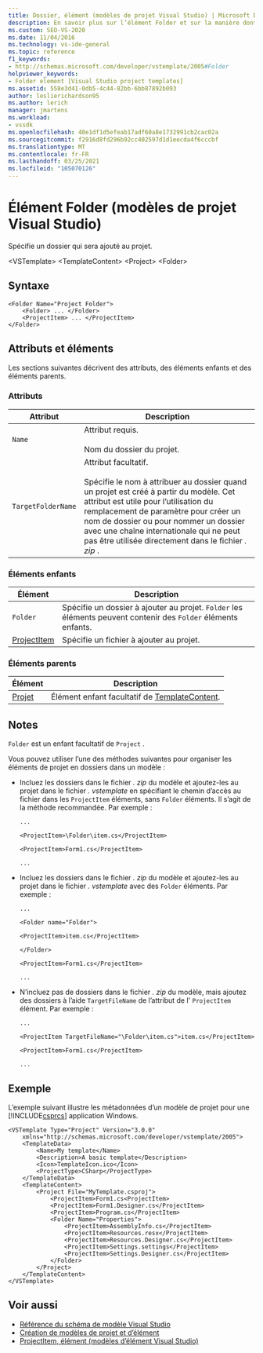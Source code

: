 ```yaml
---
title: Dossier, élément (modèles de projet Visual Studio) | Microsoft Docs
description: En savoir plus sur l’élément Folder et sur la manière dont il spécifie un dossier qui sera ajouté au projet.
ms.custom: SEO-VS-2020
ms.date: 11/04/2016
ms.technology: vs-ide-general
ms.topic: reference
f1_keywords:
- http://schemas.microsoft.com/developer/vstemplate/2005#Folder
helpviewer_keywords:
- Folder element [Visual Studio project templates]
ms.assetid: 558e3d41-0db5-4c44-82bb-6bb87892b093
author: leslierichardson95
ms.author: lerich
manager: jmartens
ms.workload:
- vssdk
ms.openlocfilehash: 40e1df1d5efeab17adf60a8e1732991cb2cac02a
ms.sourcegitcommit: f2916d8fd296b92cc402597d1d1eecda4f6cccbf
ms.translationtype: MT
ms.contentlocale: fr-FR
ms.lasthandoff: 03/25/2021
ms.locfileid: "105070126"
---
```

# <a name="folder-element-visual-studio-project-templates"></a>Élément Folder (modèles de projet Visual Studio)
Spécifie un dossier qui sera ajouté au projet.

 \<VSTemplate> \<TemplateContent>
 \<Project>
 \<Folder>

## <a name="syntax"></a>Syntaxe

```
<Folder Name="Project Folder">
    <Folder> ... </Folder>
    <ProjectItem> ... </ProjectItem>
</Folder>
```

## <a name="attributes-and-elements"></a>Attributs et éléments
 Les sections suivantes décrivent des attributs, des éléments enfants et des éléments parents.

### <a name="attributes"></a>Attributs

|Attribut|Description|
|---------------|-----------------|
|`Name`|Attribut requis.<br /><br /> Nom du dossier du projet.|
|`TargetFolderName`|Attribut facultatif.<br /><br /> Spécifie le nom à attribuer au dossier quand un projet est créé à partir du modèle. Cet attribut est utile pour l’utilisation du remplacement de paramètre pour créer un nom de dossier ou pour nommer un dossier avec une chaîne internationale qui ne peut pas être utilisée directement dans le fichier *. zip* .|

### <a name="child-elements"></a>Éléments enfants

|Élément|Description|
|-------------|-----------------|
|`Folder`|Spécifie un dossier à ajouter au projet. `Folder` les éléments peuvent contenir des `Folder` éléments enfants.|
|[ProjectItem](../extensibility/projectitem-element-visual-studio-item-templates.md)|Spécifie un fichier à ajouter au projet.|

### <a name="parent-elements"></a>Éléments parents

|Élément|Description|
|-------------|-----------------|
|[Projet](../extensibility/project-element-visual-studio-templates.md)|Élément enfant facultatif de [TemplateContent](../extensibility/templatecontent-element-visual-studio-templates.md).|

## <a name="remarks"></a>Notes
 `Folder` est un enfant facultatif de `Project` .

 Vous pouvez utiliser l’une des méthodes suivantes pour organiser les éléments de projet en dossiers dans un modèle :

- Incluez les dossiers dans le fichier *. zip* du modèle et ajoutez-les au projet dans le fichier *. vstemplate* en spécifiant le chemin d’accès au fichier dans les `ProjectItem` éléments, sans `Folder` éléments. Il s’agit de la méthode recommandée. Par exemple :

     `...`

     `<ProjectItem>\Folder\item.cs</ProjectItem>`

     `<ProjectItem>Form1.cs</ProjectItem>`

     `...`

- Incluez les dossiers dans le fichier *. zip* du modèle et ajoutez-les au projet dans le fichier *. vstemplate* avec des `Folder` éléments. Par exemple :

     `...`

     `<Folder name="Folder">`

     `<ProjectItem>item.cs</ProjectItem>`

     `</Folder>`

     `<ProjectItem>Form1.cs</ProjectItem>`

     `...`

- N’incluez pas de dossiers dans le fichier *. zip* du modèle, mais ajoutez des dossiers à l’aide `TargetFileName` de l’attribut de l' `ProjectItem` élément. Par exemple :

     `...`

     `<ProjectItem TargetFileName="\Folder\item.cs">item.cs</ProjectItem>`

     `<ProjectItem>Form1.cs</ProjectItem>`

     `...`

## <a name="example"></a>Exemple
 L’exemple suivant illustre les métadonnées d’un modèle de projet pour une [!INCLUDE[csprcs](../data-tools/includes/csprcs_md.md)] application Windows.

```
<VSTemplate Type="Project" Version="3.0.0"
    xmlns="http://schemas.microsoft.com/developer/vstemplate/2005">
    <TemplateData>
        <Name>My template</Name>
        <Description>A basic template</Description>
        <Icon>TemplateIcon.ico</Icon>
        <ProjectType>CSharp</ProjectType>
    </TemplateData>
    <TemplateContent>
        <Project File="MyTemplate.csproj">
            <ProjectItem>Form1.cs<ProjectItem>
            <ProjectItem>Form1.Designer.cs</ProjectItem>
            <ProjectItem>Program.cs</ProjectItem>
            <Folder Name="Properties">
                <ProjectItem>AssemblyInfo.cs</ProjectItem>
                <ProjectItem>Resources.resx</ProjectItem>
                <ProjectItem>Resources.Designer.cs</ProjectItem>
                <ProjectItem>Settings.settings</ProjectItem>
                <ProjectItem>Settings.Designer.cs</ProjectItem>
            </Folder>
        </Project>
    </TemplateContent>
</VSTemplate>
```

## <a name="see-also"></a>Voir aussi
- [Référence du schéma de modèle Visual Studio](../extensibility/visual-studio-template-schema-reference.md)
- [Création de modèles de projet et d’élément](../ide/creating-project-and-item-templates.md)
- [ProjectItem, élément (modèles d’élément Visual Studio)](../extensibility/projectitem-element-visual-studio-item-templates.md)
